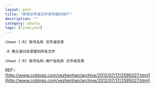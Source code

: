 ```yaml
---
layout: post
title: "修改文件或文件夹所属的用户"
description: ""
category: ubuntu
tags: [linux,osx]
---
```




    chown [-R] 账号名称 文件或目录  

    -R 表示递归目录里的所有文件

    chown [-R] 账号名称:用户组名称 文件或目录

REF:: [http://www.cnblogs.com/yezhenhan/archive/2012/07/17/2595027.html](http://www.cnblogs.com/yezhenhan/archive/2012/07/17/2595027.html)
